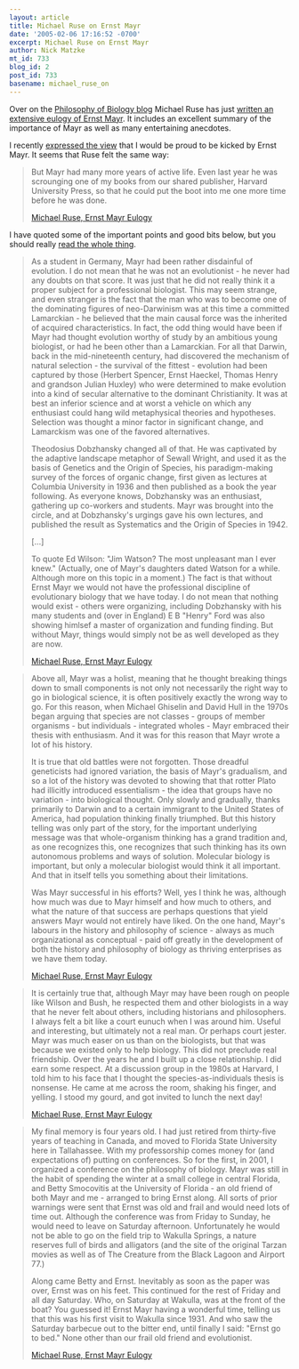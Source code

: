 ```yaml
---
layout: article
title: Michael Ruse on Ernst Mayr
date: '2005-02-06 17:16:52 -0700'
excerpt: Michael Ruse on Ernst Mayr
author: Nick Matzke
mt_id: 733
blog_id: 2
post_id: 733
basename: michael_ruse_on
---
```

Over on the [Philosophy of Biology blog](http://philbio.typepad.com/philosophy_of_biology/) Michael Ruse has just [written an extensive eulogy of Ernst Mayr](http://philbio.typepad.com/philosophy_of_biology/2005/02/eulogy_ernst_ma.html).  It includes an excellent summary of the importance of Mayr as well as many entertaining anecdotes.  

I recently [expressed the view](http://www.pandasthumb.org/pt-archives/000761.html#c14484) that I would be proud to be kicked by Ernst Mayr.  It seems that Ruse felt the same way:

> But Mayr had many more years of active life.  Even last year he was scrounging one of my books from our shared publisher, Harvard University Press, so that he could put the boot into me one more time before he was done.
> 
> 
> [Michael Ruse, Ernst Mayr Eulogy](http://philbio.typepad.com/philosophy_of_biology/)

I have quoted some of the important points and good bits below, but you should really [read the whole thing](http://philbio.typepad.com/philosophy_of_biology/2005/02/eulogy_ernst_ma.html).

> As a student in Germany, Mayr had been rather disdainful of evolution.  I do not mean that he was not an evolutionist - he never had any doubts on that score.  It was just that he did not really think it a proper subject for a professional biologist.  This may seem strange, and even stranger is the fact that the man who was to become one of the dominating figures of neo-Darwinism was at this time a committed Lamarckian - he believed that the main causal force was the inherited of acquired characteristics.  In fact, the odd thing would have been if Mayr had thought evolution worthy of study by an ambitious young biologist, or had he been other than a Lamarckian. For all that Darwin, back in the mid-nineteenth century, had discovered the mechanism of natural selection - the survival of the fittest - evolution had been captured by those (Herbert Spencer, Ernst Haeckel, Thomas Henry and grandson Julian Huxley) who were determined to make evolution into a kind of secular alternative to the dominant Christianity.  It was at best an inferior science and at worst a vehicle on which any enthusiast could hang wild metaphysical theories and hypotheses.  Selection was thought a minor factor in significant change, and Lamarckism was one of the favored alternatives.
> 
> Theodosius Dobzhansky changed all of that.  He was captivated by the adaptive landscape metaphor of Sewall Wright, and used it as the basis of Genetics and the Origin of Species, his paradigm-making survey of the forces of organic change, first given as lectures at Columbia University in 1936 and then published as a book the year following.  As everyone knows, Dobzhansky was an enthusiast, gathering up co-workers and students.  Mayr was brought into the circle, and at Dobzhansky's urgings gave his own lectures, and published the result as Systematics and the Origin of Species in 1942. 
> 
> \[...\]
> 
> To quote Ed Wilson:  "Jim Watson?  The most unpleasant man I ever knew." (Actually, one of Mayr's daughters dated Watson for a while.  Although more on this topic in a moment.)  The fact is that without Ernst Mayr we would not have the professional discipline of evolutionary biology that we have today.  I do not mean that nothing would exist - others were organizing, including Dobzhansky with his many students and (over in England) E B "Henry" Ford was also showing himlsef a master of organization and funding finding.  But without Mayr, things would simply not be as well developed as they are now.
> 
> [Michael Ruse, Ernst Mayr Eulogy](http://philbio.typepad.com/philosophy_of_biology/)

> Above all, Mayr was a holist, meaning that he thought breaking things down to small components is not only not necessarily the right way to go in biological science, it is often positively exactly the wrong way to go.  For this reason, when Michael Ghiselin and David Hull in the 1970s began arguing that species are not classes - groups of member organisms - but individuals - integrated wholes - Mayr embraced their thesis with enthusiasm.  And it was for this reason that Mayr wrote a lot of his history.
> 
> It is true that old battles were not forgotten.  Those dreadful geneticists had ignored variation, the basis of Mayr's gradualism, and so a lot of the history was devoted to showing that that rotter Plato had illicitly introduced essentialism - the idea that groups have no variation - into biological thought.  Only slowly and gradually, thanks primarily to Darwin and to a certain immigrant to the United States of America, had population thinking finally triumphed.  But this history telling was only part of the story, for the important underlying message was that whole-organism thinking has a grand tradition and, as one recognizes this, one recognizes that such thinking has its own autonomous problems and ways of solution.  Molecular biology is important, but only a molecular biologist would think it all important.  And that in itself tells you something about their limitations.
> 
> Was Mayr successful in his efforts?  Well, yes I think he was, although how much was due to Mayr himself and how much to others, and what the nature of that success are perhaps questions that yield answers Mayr would not entirely have liked.  On the one hand, Mayr's labours in the history and philosophy of science - always as much organizational as conceptual - paid off greatly in the development of both the history and philosophy of biology as thriving enterprises as we have them today.
> 
> [Michael Ruse, Ernst Mayr Eulogy](http://philbio.typepad.com/philosophy_of_biology/)

> It is certainly true that, although Mayr may have been rough on people like Wilson and Bush, he respected them and other biologists in a way that he never felt about others, including historians and philosophers.  I always felt a bit like a court eunuch when I was around him.  Useful and interesting, but ultimately not a real man.  Or perhaps court jester.  Mayr was much easer on us than on the biologists, but that was because we existed only to help biology.  This did not preclude real friendship.  Over the years he and I built up a close relationship.  I did earn some respect.  At a discussion group in the 1980s at Harvard, I told him to his face that I thought the species-as-individuals thesis is nonsense.  He came at me across the room, shaking his finger, and yelling.  I stood my gourd, and got invited to lunch the next day!
> 
> [Michael Ruse, Ernst Mayr Eulogy](http://philbio.typepad.com/philosophy_of_biology/)

> My final memory is four years old.  I had just retired from thirty-five years of teaching in Canada, and moved to Florida State University here in Tallahassee.  With my professorship comes money for (and expectations of) putting on conferences.  So for the first, in 2001, I organized a conference on the philosophy of biology.  Mayr was still in the habit of spending the winter at a small college in central Florida, and Betty Smocovitis at the University of Florida - an old friend of both Mayr and me - arranged to bring Ernst along.  All sorts of prior warnings were sent that Ernst was old and frail and would need lots of time out.  Although the conference was from Friday to Sunday, he would need to leave on Saturday afternoon. Unfortunately he would not be able to go on the field trip to Wakulla Springs, a nature reserves full of birds and alligators (and the site of the original Tarzan movies as well as of The Creature from the Black Lagoon and Airport 77.)
> 
> Along came Betty and Ernst.  Inevitably as soon as the paper was over, Ernst was on his feet.  This continued for the rest of Friday and all day Saturday.  Who, on Saturday at Wakulla, was at the front of the boat?  You guessed it!  Ernst Mayr having a wonderful time, telling us that this was his first visit to Wakulla since 1931.  And who saw the Saturday barbecue out to the bitter end, until finally I said: "Ernst go to bed."  None other than our frail old friend and evolutionist. 
> 
> [Michael Ruse, Ernst Mayr Eulogy](http://philbio.typepad.com/philosophy_of_biology/)
